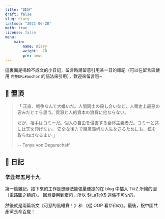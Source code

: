```yaml
---
title: "雜記"
draft: false
slug: diary
lastmod: "2021-06-28"
math: true
license: false
menu:
    main:
        name: Diary
        weight: -70
        pre: news
---
```


這裏面是鳴鈴不成文的小日記，留言時請留意引用某一日的雜記（可以在留言區使用 `完整URL#anchor` 的語法來引用），歡迎來留言哦~

## 📌 置頂

> 「 正直、戦争なんて大嫌いだ。人間同士の殺し合いなど、人類史上最悪の営みだとすら思う。資源と人的資本の浪費に他ならない。
> 
> だが、相手はコミーだ。個人の自由を侵害する全体主義者だ。コミーと共には天を仰げない。
> 安全な後方で順風満帆な人生を送るためにも、銃を取らねばなるまい 」
> 
>   -- Tanya von Degurechaff 

## 📝 日記

### 辛丑年五月十九
第一篇雜記，接下來的工作是想辦法能儘量便捷的在 blog 中插入 $\text{Ti}k\text{Z}$ 所繪的圖（電路圖之類的）。
因爲要用到宏包，所以 $\LaTeX$ 還係不可少的。

然後就是兩篇新文《可惡的黑維賽！》和 《從 OOP 看が和の》。最後，祝中國共產黨長命百歲！